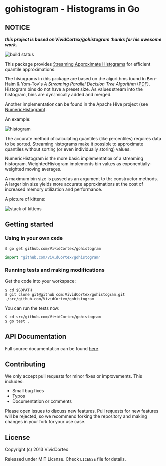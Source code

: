 # gohistogram - Histograms in Go

## NOTICE
___this project is based on VividCortex/gohistogram___
___thanks for his awesome work.___

![build status](https://circleci.com/gh/VividCortex/gohistogram.png?circle-token=d37ec652ea117165cd1b342400a801438f575209)

This package provides [Streaming Approximate Histograms](https://vividcortex.com/blog/2013/07/08/streaming-approximate-histograms/)
for efficient quantile approximations.

The histograms in this package are based on the algorithms found in
Ben-Haim & Yom-Tov's *A Streaming Parallel Decision Tree Algorithm*
([PDF](http://jmlr.org/papers/volume11/ben-haim10a/ben-haim10a.pdf)).
Histogram bins do not have a preset size. As values stream into
the histogram, bins are dynamically added and merged.

Another implementation can be found in the Apache Hive project (see
[NumericHistogram](http://hive.apache.org/docs/r0.11.0/api/org/apache/hadoop/hive/ql/udf/generic/NumericHistogram.html)).

An example:

![histogram](http://i.imgur.com/5OplaRs.png)

The accurate method of calculating quantiles (like percentiles) requires
data to be sorted. Streaming histograms make it possible to approximate
quantiles without sorting (or even individually storing) values.

NumericHistogram is the more basic implementation of a streaming
histogram. WeightedHistogram implements bin values as exponentially-weighted
moving averages.

A maximum bin size is passed as an argument to the constructor methods. A
larger bin size yields more accurate approximations at the cost of increased
memory utilization and performance.

A picture of kittens:

![stack of kittens](http://i.imgur.com/QxRTWAE.jpg)

## Getting started

### Using in your own code

    $ go get github.com/VividCortex/gohistogram

```go
import "github.com/VividCortex/gohistogram"
```

### Running tests and making modifications

Get the code into your workspace:

    $ cd $GOPATH
    $ git clone git@github.com:VividCortex/gohistogram.git ./src/github.com/VividCortex/gohistogram

You can run the tests now:

    $ cd src/github.com/VividCortex/gohistogram
    $ go test .

## API Documentation

Full source documentation can be found [here][godoc].

[godoc]: http://godoc.org/github.com/VividCortex/gohistogram

## Contributing

We only accept pull requests for minor fixes or improvements. This includes:

* Small bug fixes
* Typos
* Documentation or comments

Please open issues to discuss new features. Pull requests for new features will be rejected,
so we recommend forking the repository and making changes in your fork for your use case.

## License

Copyright (c) 2013 VividCortex

Released under MIT License. Check `LICENSE` file for details.
